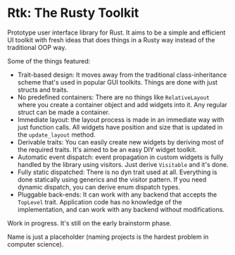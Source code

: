 # Rtk: The Rusty Toolkit

Prototype user interface library for Rust. It aims to be a simple and efficient UI toolkit
with fresh ideas that does things in a Rusty way instead of the traditional OOP way.

Some of the things featured:

- Trait-based design: It moves away from the traditional class-inheritance scheme that's
  used in popular GUI toolkits. Things are done with just structs and traits.
- No predefined containers: There are no things like `RelativeLayout` where you create a
  container object and add widgets into it. Any regular struct can be made a container.
- Immediate layout: the layout process is made in an immediate way with just function calls.
  All widgets have position and size that is updated in the `update_layout` method.
- Derivable traits: You can easily create new widgets by deriving most of the required
  traits. It's aimed to be an easy DIY widget toolkit.
- Automatic event dispatch: event propagation in custom widgets is fully handled by the
  library using visitors. Just derive `Visitable` and it's done.
- Fully static dispatched: There is no dyn trait used at all. Everything is done statically
  using generics and the visitor pattern. If you need dynamic dispatch, you can derive enum
  dispatch types.
- Pluggable back-ends: It can work with any backend that accepts the `TopLevel` trait.
  Application code has no knowledge of the implementation, and can work with any backend
  without modifications.

Work in progress. It's still on the early brainstorm phase.

Name is just a placeholder (naming projects is the hardest problem in computer science).
